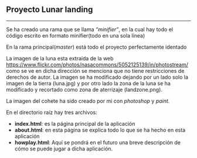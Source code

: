 ## Proyecto Lunar landing
***
Se ha creado una rama que se llama *“minifier”*, en la cual hay todo el código escrito en formato minifier(todo en una sola línea)

En la rama principal(*master*) está todo el proyecto perfectamente identado 

La imagen de la luna esta extraída de la web https://www.flickr.com/photos/nasacommons/5052125139/in/photostream/ como se ve en dicha dirección se menciona que no tiene restricciones de derechos de autor. La imagen se ha modificado dejando por un lado solo la imagen de la tierra (luna.jpg) y por otro lado la zona de la luna se ha modificado y recortado como zona de aterrizaje (landzone.png).

La imagen del cohete ha sido creado por mi con *photoshop* y *paint*.

En el directorio raíz hay tres archivos:
* **index.html**: es la página principal de la aplicación 
* **about.html**: en esta página se explica todo lo que se ha hecho en esta aplicación 
* **howplay.html**: Aquí se pondrá en el futuro una breve descripción de cómo se puede jugar a dicha aplicación.
